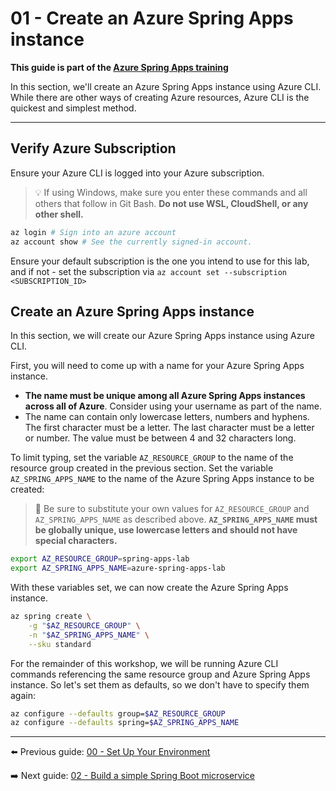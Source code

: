 # 01 - Create an Azure Spring Apps instance

__This guide is part of the [Azure Spring Apps training](../README.md)__

In this section, we'll create an Azure Spring Apps instance using Azure CLI. While there are other ways of creating Azure resources, Azure CLI is the quickest and simplest method.

---

## Verify Azure Subscription

Ensure your Azure CLI is logged into your Azure subscription.

>💡 If using Windows, make sure you enter these commands and all others that follow in Git Bash. **Do not use WSL, CloudShell, or any other shell.**

```bash
az login # Sign into an azure account
az account show # See the currently signed-in account.
```

Ensure your default subscription is the one you intend to use for this lab, and if not - set the subscription via 
```az account set --subscription <SUBSCRIPTION_ID>```

## Create an Azure Spring Apps instance

In this section, we will create our Azure Spring Apps instance using Azure CLI.

First, you will need to come up with a name for your Azure Spring Apps instance.

- __The name must be unique among all Azure Spring Apps instances across all of Azure__. Consider using your username as part of the name.
- The name can contain only lowercase letters, numbers and hyphens. The first character must be a letter. The last character must be a letter or number. The value must be between 4 and 32 characters long.

To limit typing, set the variable `AZ_RESOURCE_GROUP` to the name of the resource group created in the previous section. Set the variable `AZ_SPRING_APPS_NAME` to the name of the Azure Spring Apps instance to be created:

>🛑 Be sure to substitute your own values for `AZ_RESOURCE_GROUP` and `AZ_SPRING_APPS_NAME` as described above. __`AZ_SPRING_APPS_NAME` must be globally unique, use lowercase letters and should not have special characters.__

```bash
export AZ_RESOURCE_GROUP=spring-apps-lab
export AZ_SPRING_APPS_NAME=azure-spring-apps-lab
```

With these variables set, we can now create the Azure Spring Apps instance.

```bash
az spring create \
    -g "$AZ_RESOURCE_GROUP" \
    -n "$AZ_SPRING_APPS_NAME" \
    --sku standard
```

For the remainder of this workshop, we will be running Azure CLI commands referencing the same resource group and Azure Spring Apps instance. So let's set them as defaults, so we don't have to specify them again:

```bash
az configure --defaults group=$AZ_RESOURCE_GROUP
az configure --defaults spring=$AZ_SPRING_APPS_NAME
```

---

⬅️ Previous guide: [00 - Set Up Your Environment](../00-setup-your-environment/README.md)

➡️ Next guide: [02 - Build a simple Spring Boot microservice](../02-build-a-simple-spring-boot-microservice/README.md)
